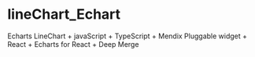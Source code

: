 # lineChart_Echart
 Echarts LineChart + javaScript + TypeScript + Mendix Pluggable widget + React + Echarts for React + Deep Merge
